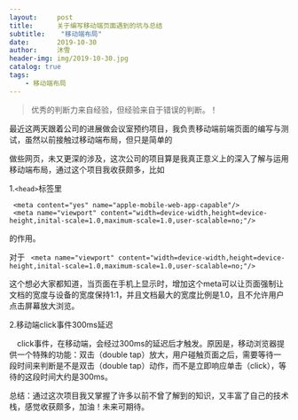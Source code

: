 ```yaml
---
layout:     post
title:      关于编写移动端页面遇到的坑与总结
subtitle:    "移动端布局"
date:       2019-10-30
author:     沐雪
header-img: img/2019-10-30.jpg
catalog: true
tags:
    - 移动端布局
---
```


> 优秀的判断力来自经验，但经验来自于错误的判断。！


最近这两天跟着公司的进展做会议室预约项目，我负责移动端前端页面的编写与测试，虽然以前接触过移动端布局，但只是简单的

做些网页，未又更深的涉及，这次公司的项目算是我真正意义上的深入了解与运用移动端布局，通过这个项目我收获颇多，比如

1.```<head>```标签里
   ```
    <meta content="yes" name="apple-mobile-web-app-capable"/>
    <meta name="viewport" content="width=device-width,height=device-height,inital-scale=1.0,maximum-scale=1.0,user-scalable=no;"/>
   ```
的作用。

对于
``` <meta name="viewport" content="width=device-width,height=device-height,inital-scale=1.0,maximum-scale=1.0,user-scalable=no;"/>```

这个想必大家都知道，当页面在手机上显示时，增加这个meta可以让页面强制让文档的宽度与设备的宽度保持1:1，并且文档最大的宽度比例是1.0，且不允许用户点击屏幕放大浏览。


2.移动端click事件300ms延迟

　click事件，在移动端，会经过300ms的延迟后才触发。原因是，移动浏览器提供一个特殊的功能：双击（double tap）放大，用户碰触页面之后，需要等待一段时间来判断是不是双击（double tap）动作，而不是立即响应单击（click），等待的这段时间大约是300ms。

总结：通过这次项目我又掌握了许多以前不曾了解到的知识，又丰富了自己的技术栈，感觉收获颇多，加油！未来可期待。
